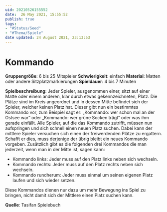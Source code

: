 ```yaml
---
uid: 20210526155552
date:  26 May 2021, 15:55:52
publish: true
tags:
- "#Status/Seed"
- "#Thema/Spiele"
date updated: 24 August 2021, 23:13:53
---
```


# Kommando

**Gruppengröße**: 6 bis 25 Mitspieler
**Schwierigkeit**: einfach
**Material**: Matten oder andere Sitzplatzmarkierungen
**Spieldauer**: 4 bis 7 Minuten

**Spielbeschreibung**:
Jeder Spieler, ausgenommen einer, sitzt auf einer Matte oder einem anderen, klar durch etwas gekennzeichneten, Platz. Die Plätze sind im Kreis angeordnet und in dessen Mitte befindet sich der Spieler, welcher keinen Platz hat. Dieser gibt nun ein bestimmtes Kommando vor, zum Beispiel sagt er: „Kommando: wer schon mal an der Ostsee war“ oder „Kommando: wer grüne Socken trägt“ oder was ihm gerade einfällt. Alle Spieler, auf die das Kommando zutrifft, müssen nun aufspringen und sich schnell einen neuen Platz suchen. Dabei kann der mittlere Spieler versuchen sich einen der freiwerdenden Plätze zu ergattern. Schafft er dies, muss derjenige der übrig bleibt ein neues Kommando vorgeben. Zusätzlich gibt es die folgenden drei Kommandos die man jederzeit, wenn man in der Mitte ist, sagen kann:

- Kommando links: Jeder muss auf den Platz links neben sich wechseln.
- Kommando rechts: Jeder muss auf den Platz rechts neben sich wechseln.
- Kommando rundherum: Jeder muss einmal um seinen eigenen Platz laufen und sich wieder setzen.

Diese Kommandos dienen nur dazu um mehr Bewegung ins Spiel zu bringen, nicht damit sich der Mittlere einen Platz suchen kann.

**Quelle**:
Tasifan Spielebuch